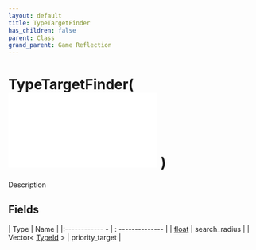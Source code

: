 ```yaml
---
layout: default
title: TypeTargetFinder
has_children: false
parent: Class
grand_parent: Game Reflection
---
```

# TypeTargetFinder( ![ TargetFinder ](game-reflection/classes/target_finder.md) )
Description 

## Fields
| Type | Name |
|:------------ - | : -------------- |
| [float](game-reflection/components/float.md) | search_radius |
| Vector< [TypeId](game-reflection/enums/type_id.md) > | priority_target |
